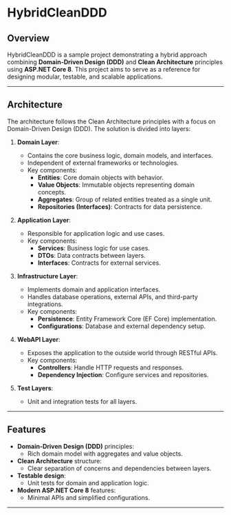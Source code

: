 # HybridCleanDDD

## Overview

HybridCleanDDD is a sample project demonstrating a hybrid approach combining **Domain-Driven Design (DDD)** and **Clean Architecture** principles using **ASP.NET Core 8**. This project aims to serve as a reference for designing modular, testable, and scalable applications.

---

## Architecture

The architecture follows the Clean Architecture principles with a focus on Domain-Driven Design (DDD). The solution is divided into layers:

1. **Domain Layer**:
   - Contains the core business logic, domain models, and interfaces.
   - Independent of external frameworks or technologies.
   - Key components:
     - **Entities**: Core domain objects with behavior.
     - **Value Objects**: Immutable objects representing domain concepts.
     - **Aggregates**: Group of related entities treated as a single unit.
     - **Repositories (Interfaces)**: Contracts for data persistence.

2. **Application Layer**:
   - Responsible for application logic and use cases.
   - Key components:
     - **Services**: Business logic for use cases.
     - **DTOs**: Data contracts between layers.
     - **Interfaces**: Contracts for external services.

3. **Infrastructure Layer**:
   - Implements domain and application interfaces.
   - Handles database operations, external APIs, and third-party integrations.
   - Key components:
     - **Persistence**: Entity Framework Core (EF Core) implementation.
     - **Configurations**: Database and external dependency setup.

4. **WebAPI Layer**:
   - Exposes the application to the outside world through RESTful APIs.
   - Key components:
     - **Controllers**: Handle HTTP requests and responses.
     - **Dependency Injection**: Configure services and repositories.

5. **Test Layers**:
   - Unit and integration tests for all layers.

---

## Features

- **Domain-Driven Design (DDD)** principles:
  - Rich domain model with aggregates and value objects.
- **Clean Architecture** structure:
  - Clear separation of concerns and dependencies between layers.
- **Testable design**:
  - Unit tests for domain and application logic.
- **Modern ASP.NET Core 8** features:
  - Minimal APIs and simplified configurations.

---
